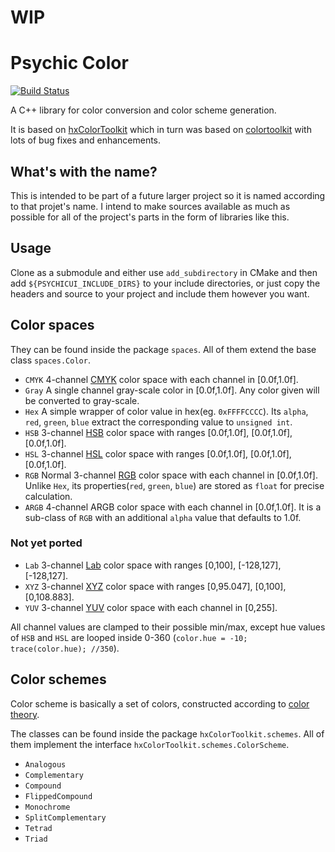 # WIP

# Psychic Color

[![Build Status](https://travis-ci.org/ubald/psychic-color.svg?branch=master)](https://travis-ci.org/ubald/psychic-color)

A C++ library for color conversion and color scheme generation. 

It is based on [hxColorToolkit](https://github.com/andyli/hxColorToolkit) 
which in turn was based on [colortoolkit](http://code.google.com/p/colortoolkit/) with lots of bug fixes and enhancements.

## What's with the name?

This is intended to be part of a future larger project so it is named according to that projet's name. I intend to make
sources available as much as possible for all of the project's parts in the form of libraries like this.

## Usage

Clone as a submodule and either use `add_subdirectory` in CMake and then add `${PSYCHICUI_INCLUDE_DIRS}` to your include
directories, or just copy the headers and source to your project and include them however you want.

## Color spaces

They can be found inside the package `spaces`. All of them extend the base class `spaces.Color`.

* `CMYK` 4-channel [CMYK](http://en.wikipedia.org/wiki/CMYK_color_model) color space with each channel in [0.0f,1.0f].
* `Gray` A single channel gray-scale color in [0.0f,1.0f]. Any color given will be converted to gray-scale.
* `Hex` A simple wrapper of color value in hex(eg. `0xFFFFCCCC`). Its `alpha`, `red`, `green`, `blue` extract the corresponding value to `unsigned int`.
* `HSB` 3-channel [HSB](http://en.wikipedia.org/wiki/HSL_and_HSV) color space with ranges [0.0f,1.0f], [0.0f,1.0f], [0.0f,1.0f].
* `HSL` 3-channel [HSL](http://en.wikipedia.org/wiki/HSL_and_HSV) color space with ranges [0.0f,1.0f], [0.0f,1.0f], [0.0f,1.0f].
* `RGB` Normal 3-channel [RGB](http://en.wikipedia.org/wiki/RGB_color_space) color space with each channel in [0.0f,1.0f]. Unlike `Hex`, its properties(`red`, `green`, `blue`) are stored as `float` for precise calculation.
* `ARGB` 4-channel ARGB color space with each channel in [0.0f,1.0f]. It is a sub-class of `RGB` with an additional `alpha` value that defaults to 1.0f.

### Not yet ported

* `Lab` 3-channel [Lab](http://en.wikipedia.org/wiki/Lab_color_space) color space with ranges [0,100], [-128,127], [-128,127].
* `XYZ` 3-channel [XYZ](http://en.wikipedia.org/wiki/CIE_1931_color_space) color space with ranges [0,95.047], [0,100], [0,108.883].
* `YUV` 3-channel [YUV](http://en.wikipedia.org/wiki/YUV) color space with each channel in [0,255].

All channel values are clamped to their possible min/max, except hue values of `HSB` and `HSL` are looped inside 0-360 (`color.hue = -10; trace(color.hue); //350`).

## Color schemes

Color scheme is basically a set of colors, constructed according to [color theory](http://en.wikipedia.org/wiki/Color_theory).

The classes can be found inside the package `hxColorToolkit.schemes`. All of them implement the interface `hxColorToolkit.schemes.ColorScheme`.

* `Analogous`
* `Complementary`
* `Compound`
* `FlippedCompound`
* `Monochrome`
* `SplitComplementary`
* `Tetrad`
* `Triad`
